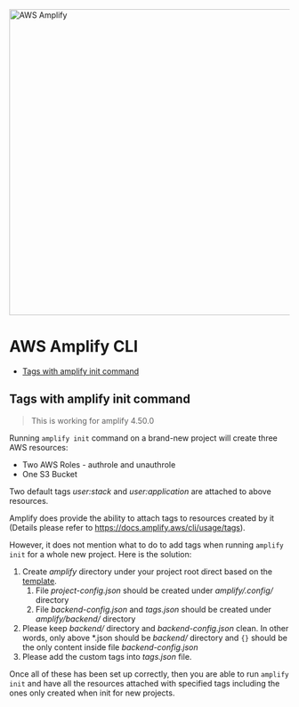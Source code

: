 <a href="https://aws-amplify.github.io/" target="_blank">
    <img src="https://s3.amazonaws.com/aws-mobile-hub-images/aws-amplify-logo.png" alt="AWS Amplify" width="550" >
</a>

# AWS Amplify CLI

- [Tags with amplify init command](#tags-with-amplify-init-command)

## Tags with amplify init command
> This is working for amplify 4.50.0

Running `amplify init` command on a brand-new project will create three AWS resources:
- Two AWS Roles - authrole and unauthrole
- One S3 Bucket

Two default tags _user:stack_ and _user:application_ are attached to above resources.

Amplify does provide the ability to attach tags to resources created by it 
(Details please refer to https://docs.amplify.aws/cli/usage/tags).

However, it does not mention what to do to add tags when running `amplify init` for a
whole new project. Here is the solution:
1. Create _amplify_ directory under your project root direct based on the [template](https://github.com/aws-amplify/amplify-cli/tree/master/packages/amplify-cli/templates/amplify-skeleton).
    1. File _project-config.json_ should be created under _amplify/.config/_ directory
    2. File _backend-config.json_ and _tags.json_ should be created under _amplify/backend/_ directory
2. Please keep _backend/_ directory and _backend-config.json_ clean. In other words, only above *.json should be
_backend/_ directory and `{}` should be the only content inside file _backend-config.json_
3. Please add the custom tags into _tags.json_ file.

Once all of these has been set up correctly, then you are able to run `amplify init`
and have all the resources attached with specified tags including the ones only created when init for new projects.
